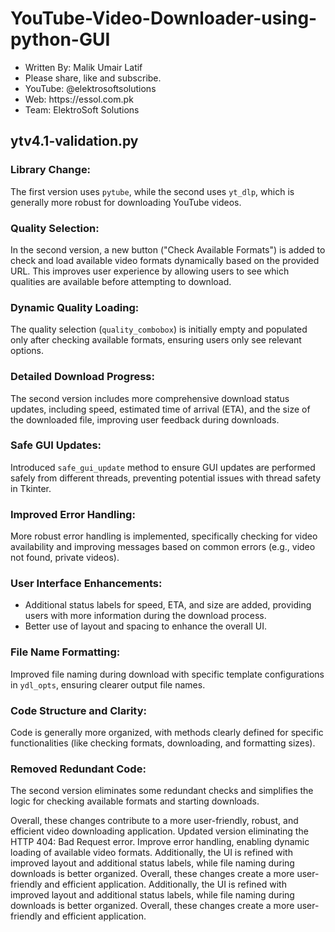 # YouTube-Video-Downloader-using-python-GUI
<ul>
    <li>Written By: Malik Umair Latif</li>
    <li>Please share, like and subscribe.</li>
    <li>YouTube: @elektrosoftsolutions</li>
    <li>Web: https://essol.com.pk</li>
    <li>Team: ElektroSoft Solutions</li>
</ul>

## ytv4.1-validation.py

### Library Change:
The first version uses `pytube`, while the second uses `yt_dlp`, which is generally more robust for downloading YouTube videos.

### Quality Selection:
In the second version, a new button ("Check Available Formats") is added to check and load available video formats dynamically based on the provided URL. This improves user experience by allowing users to see which qualities are available before attempting to download.

### Dynamic Quality Loading:
The quality selection (`quality_combobox`) is initially empty and populated only after checking available formats, ensuring users only see relevant options.

### Detailed Download Progress:
The second version includes more comprehensive download status updates, including speed, estimated time of arrival (ETA), and the size of the downloaded file, improving user feedback during downloads.

### Safe GUI Updates:
Introduced `safe_gui_update` method to ensure GUI updates are performed safely from different threads, preventing potential issues with thread safety in Tkinter.

### Improved Error Handling:
More robust error handling is implemented, specifically checking for video availability and improving messages based on common errors (e.g., video not found, private videos).

### User Interface Enhancements:
- Additional status labels for speed, ETA, and size are added, providing users with more information during the download process.
- Better use of layout and spacing to enhance the overall UI.

### File Name Formatting:
Improved file naming during download with specific template configurations in `ydl_opts`, ensuring clearer output file names.

### Code Structure and Clarity:
Code is generally more organized, with methods clearly defined for specific functionalities (like checking formats, downloading, and formatting sizes).

### Removed Redundant Code:
The second version eliminates some redundant checks and simplifies the logic for checking available formats and starting downloads.

Overall, these changes contribute to a more user-friendly, robust, and efficient video downloading application. Updated version eliminating the HTTP 404: Bad Request error. Improve error handling, enabling dynamic loading of available video formats. Additionally, the UI is refined with improved layout and additional status labels, while file naming during downloads is better organized. Overall, these changes create a more user-friendly and efficient application. Additionally, the UI is refined with improved layout and additional status labels, while file naming during downloads is better organized. Overall, these changes create a more user-friendly and efficient application.
